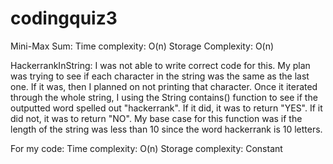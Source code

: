 # codingquiz3
Mini-Max Sum: 
Time complexity: O(n)
Storage Complexity: O(n)

HackerrankInString: 
I was not able to write correct code for this. My plan was trying to see if each character in the string was the same as the last one. If it was, then I planned on not printing that character. Once it iterated through the whole string, I using the String contains() function to see if the outputted word spelled out "hackerrank". If it did, it was to return "YES". If it did not, it was to return "NO". My base case for this function was if the length of the string was less than 10 since the word hackerrank is 10 letters.

For my code: 
Time complexity: O(n)
Storage complexity: Constant
